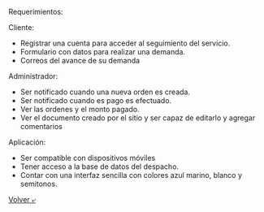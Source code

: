 Requerimientos:

Cliente:
- Registrar una cuenta para acceder al seguimiento del servicio.
- Formulario con datos para realizar una demanda.
- Correos del avance de su demanda

Administrador: 
- Ser notificado cuando una nueva orden es creada.
- Ser notificado cuando es pago es efectuado.
- Ver las ordenes y el monto pagado.
- Ver el documento creado por el sitio y ser capaz de editarlo y agregar comentarios

Aplicación:
- Ser compatible con dispositivos móviles
- Tener acceso a la base de datos del despacho.
- Contar con una interfaz sencilla con colores azul marino, blanco y semitonos.

[Volver &ldca;](/01%20-%20INTRO/README.md "Regresar a página anterior")
